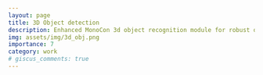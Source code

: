 ```yaml
---
layout: page
title: 3D Object detection
description: Enhanced MonoCon 3d object recognition module for robust object detection under adverse weather condition and low visibility conditions. 
img: assets/img/3d_obj.png
importance: 7
category: work
# giscus_comments: true
---
```



